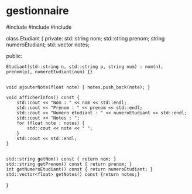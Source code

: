 # gestionnaire
#include <string>
#include <vector>
#include <iostream>

class Etudiant {
private:
    std::string nom;
    std::string prenom;
    string numeroEtudiant;
    std::vector<float> notes; 

public:

    Etudiant(std::string n, std::string p, string num) : nom(n), prenom(p), numeroEtudiant(num) {}


    void ajouterNote(float note) { notes.push_back(note); }

    void afficherInfos() const {
        std::cout << "Nom : " << nom << std::endl;
        std::cout << "Prénom : " << prenom << std::endl;
        std::cout << "Numéro étudiant : " << numeroEtudiant << std::endl;
        std::cout << "Notes : ";
        for (float note : notes) {
            std::cout << note << " ";
        }
        std::cout << std::endl;
    }


    std::string getNom() const { return nom; }
    std::string getPrenom() const { return prenom; }
    int getNumeroEtudiant() const { return numeroEtudiant; }
    std::vector<float> getNotes() const {return notes;}


}

